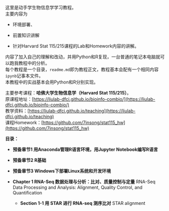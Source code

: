 这里是动手学生物信息学学习教程。<br>
主要内容为

- 环境部署、

- 前置知识讲解

- 针对Harvard Stat 115/215课程的Lab和Homework内容的讲解。<br>

内容了加入自己的理解和改动，并用Python和R复现，一台普通的笔记本电脑就可以跑我教程中的分析。<br>
每个教程是一个目录，`readme.md`即为教程正文，教程基本会配有一个相同内容`ipynb`记事本文件。<br>本教程中的实战基本会用Python和R分别实现。<br>

主要参考课程：**哈佛大学生物信息学（Harvard Stat 115/215）**。<br>
原课程地址：[https://liulab-dfci.github.io/bioinfo-combio/](https://liulab-dfci.github.io/bioinfo-combio/)<br>
教学资料：[https://liulab-dfci.github.io/teaching](https://liulab-dfci.github.io/teaching)<br>
课程Homework：[https://github.com/7insong/stat115_hw](https://github.com/7insong/stat115_hw)<br>

**目录：**

- **预备章节1 用Anaconda管理R语言环境，用Jupyter Notebook编写R语言**

- **预备章节2 R基础**

- **预备章节3 Windows下部署Linux系统和开发环境**

- **Chapter 1 RNA-Seq 数据处理与分析：比对、质量控制与定量**
  RNA-Seq Data Processing and Analysis: Alignment, Quality Control, and Quantification
  - **Section 1-1 用 STAR 进行 RNA-seq 测序比对**
  STAR alignment
